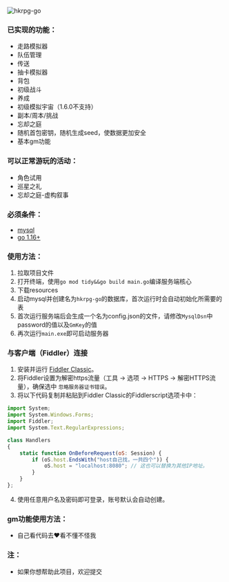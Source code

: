 ![hkrpg-go](https://socialify.git.ci/gucooing/hkrpg-go/image?description=1&font=Inter&forks=1&language=1&name=1&owner=1&pattern=Circuit%20Board&stargazers=1&theme=Auto)

### 已实现的功能：
- 走路模拟器
- 队伍管理
- 传送
- 抽卡模拟器
- 背包
- 初级战斗
- 养成
- 初级模拟宇宙（1.6.0不支持）
- 副本/周本/挑战
- 忘却之庭
- 随机首包密钥，随机生成seed，使数据更加安全
- 基本gm功能

### 可以正常游玩的活动：
- 角色试用
- 巡星之礼
- 忘却之庭-虚构叙事

### 必须条件：
- [mysql](https://dev.mysql.com/downloads/installer/)
- [go 1.16+](https://golang.google.cn/dl/)

### 使用方法：
1. 拉取项目文件
2. 打开终端，使用`go mod tidy&&go build main.go`编译服务端核心
3. 下载resources
5. 启动mysql并创建名为`hkrpg-go`的数据库，首次运行时会自动初始化所需要的表
6. 首次运行服务端后会生成一个名为config.json的文件，请修改`MysqlDsn`中password的值以及`GmKey`的值
7. 再次运行`main.exe`即可启动服务器

### 与客户端（Fiddler）连接
1. 安装并运行 [Fiddler Classic](https://www.telerik.com/fiddler)。
2. 将Fiddler设置为解密https流量（工具 -> 选项 -> HTTPS -> 解密HTTPS流量），确保选中 `忽略服务器证书错误`。
3. 将以下代码复制并粘贴到Fiddler Classic的Fiddlerscript选项卡中：
```javascript
import System;
import System.Windows.Forms;
import Fiddler;
import System.Text.RegularExpressions;

class Handlers
{
    static function OnBeforeRequest(oS: Session) {
        if (oS.host.EndsWith("host自己找，一共四个")) {
            oS.host = "localhost:8080"; // 这也可以替换为其他IP地址。
        }
    }
};
```
4. 使用任意用户名及密码即可登录，账号默认会自动创建。

### gm功能使用方法：
- 自己看代码去❤️看不懂不怪我
### 注：
* 如果你想帮助此项目，欢迎提交
